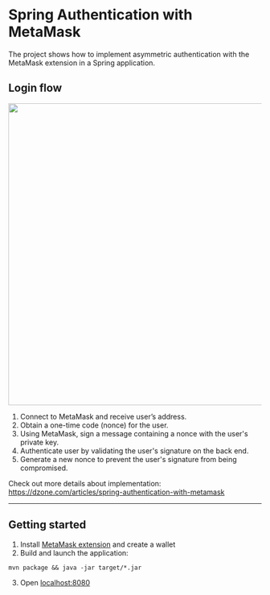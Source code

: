 # Spring Authentication with MetaMask
The project shows how to implement asymmetric authentication with the MetaMask extension in a Spring application.

## Login flow

<img src="https://dz2cdn1.dzone.com/storage/temp/17180912-spring-authentication-with-metamask.png" height="600"/>

1. Connect to MetaMask and receive user’s address.
2. Obtain a one-time code (nonce) for the user.
3. Using MetaMask, sign a message containing a nonce with the user's private key.
4. Authenticate user by validating the user's signature on the back end.
5. Generate a new nonce to prevent the user's signature from being compromised.

Check out more details about implementation: https://dzone.com/articles/spring-authentication-with-metamask

---

## Getting started

1. Install [MetaMask extension](https://metamask.io/) and create a wallet
2. Build and launch the application:
```
mvn package && java -jar target/*.jar
```
3. Open [localhost:8080](http://localhost:8080)
